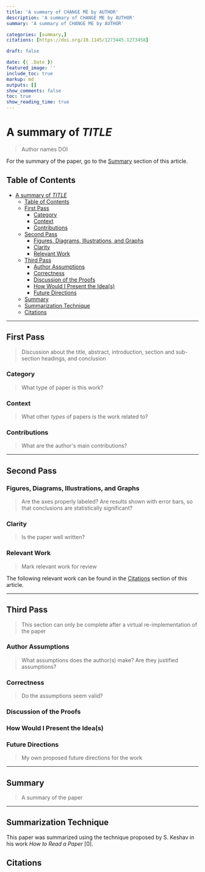 ```yaml
---
title: 'A summary of CHANGE ME by AUTHOR'
description: 'A summary of CHANGE ME by AUTHOR'
summary: 'A summary of CHANGE ME by AUTHOR'

categories: [summary,]
citations: [https://doi.org/10.1145/1273445.1273458]

draft: false

date: {{ .Date }}
featured_image: ''
include_toc: true
markup: md
outputs: []
show_comments: false
toc: true
show_reading_time: true
---
```


# A summary of *TITLE*

> Author names
> DOI

For the summary of the paper, go to the [Summary](#summary) section of this article.

## Table of Contents

- [A summary of *TITLE*](#a-summary-of-title)
  - [Table of Contents](#table-of-contents)
  - [First Pass](#first-pass)
    - [Category](#category)
    - [Context](#context)
    - [Contributions](#contributions)
  - [Second Pass](#second-pass)
    - [Figures, Diagrams, Illustrations, and Graphs](#figures-diagrams-illustrations-and-graphs)
    - [Clarity](#clarity)
    - [Relevant Work](#relevant-work)
  - [Third Pass](#third-pass)
    - [Author Assumptions](#author-assumptions)
    - [Correctness](#correctness)
    - [Discussion of the Proofs](#discussion-of-the-proofs)
    - [How Would I Present the Idea(s)](#how-would-i-present-the-ideas)
    - [Future Directions](#future-directions)
  - [Summary](#summary)
  - [Summarization Technique](#summarization-technique)
  - [Citations](#citations)

---

## First Pass

> Discussion about the title, abstract, introduction, section and sub-section headings, and conclusion

### Category

> What type of paper is this work?

### Context

> What other *types* of papers is the work related to?


### Contributions

> What are the author's main contributions?

---

## Second Pass

### Figures, Diagrams, Illustrations, and Graphs

> Are the axes properly labeled?
> Are results shown with error bars, so that conclusions are statistically significant?

### Clarity

> Is the paper well written?

### Relevant Work

> Mark relevant work for review

The following relevant work can be found in the [Citations](#citations) section of this article.

---

## Third Pass

> This section can only be complete after a virtual re-implementation of the paper
>
### Author Assumptions

> What assumptions does the author(s) make? Are they justified assumptions?

### Correctness

> Do the assumptions seem valid?

### Discussion of the Proofs

### How Would I Present the Idea(s)

### Future Directions

> My own proposed future directions for the work

---

## Summary

> A summary of the paper

---

## Summarization Technique

This paper was summarized using the technique proposed by S. Keshav in his work *How to Read a Paper* \[0\].

## Citations
